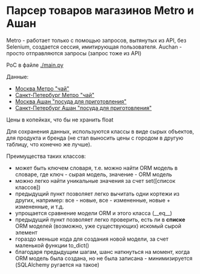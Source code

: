 # Парсер товаров магазинов Metro и Ашан

Metro - работает только с помощью запросов, вытянутых из API, без Selenium, создается сессия, имитирующая пользователя.
Auchan - просто отправляются запросы (запрос тоже из API)

PoC в файле [./main.py](../main/main.py)

Данные:
* [Москва Метро "чай"](../main/data/Мск_метро_чай.csv)
* [Санкт-Петербург Метро "чай"](../main/data/Питер_метро_чай.csv)
* [Москва Ашан "посуда для приготовления"](../main/data/Мск_ашан_посуда.csv)
* [Санкт-Петербург Ашан "посуда для приготовления"](../main/data/Питер_ашан_посуда.csv)

Цены в копейках, что бы не хранить float

Для сохранения данных, используются классы в виде сырых объектов, для продукта и бренда (не стал выносить цены с городом в другую таблицу, что конечно же лучше).

Преимущества таких классов:
* может быть ключем словаря, т.е. можно найти ORM модель в словаре, где ключ - сырая модель, значение - ORM модель 
* можно легко найти уникальные значения за счет set([список классов])
* предыдущий пункт позволяет легко вычитать одни кортежи из других, например: все - новые, все - измененные, новые + измененные, и т.д.
* упрощается сравнение модели ORM и этого класса (\_\_eq\_\_)
* предыдущий пункт позволяет легко проверить, есть ли в **списке** ORM моделей (возможно, уже существующих) искомый сырой элемент
* гораздо меньше кода для создания новой модели, за счет маленькой функции to_dict()
* благодаря предыдущим шагам, шанс наткнуться на момент, когда ORM модель была создана, но не была записана - минимизируется (SQLAlchemy ругается на такое)
